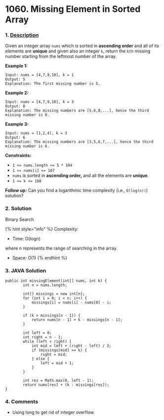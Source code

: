 # 1060. Missing Element in Sorted Array

### 1. [Description](https://leetcode.com/problems/missing-element-in-sorted-array/)

Given an integer array `nums` which is sorted in **ascending order** and all of its elements are **unique** and given also an integer `k`, return the `kth` missing number starting from the leftmost number of the array.

**Example 1:**

```text
Input: nums = [4,7,9,10], k = 1
Output: 5
Explanation: The first missing number is 5.
```

**Example 2:**

```text
Input: nums = [4,7,9,10], k = 3
Output: 8
Explanation: The missing numbers are [5,6,8,...], hence the third missing number is 8.
```

**Example 3:**

```text
Input: nums = [1,2,4], k = 3
Output: 6
Explanation: The missing numbers are [3,5,6,7,...], hence the third missing number is 6.
```

**Constraints:**

* `1 <= nums.length <= 5 * 104`
* `1 <= nums[i] <= 107`
* `nums` is sorted in **ascending order,** and all the elements are **unique**.
* `1 <= k <= 108`

 **Follow up:** Can you find a logarithmic time complexity \(i.e., `O(log(n))`\) solution?



### 2. Solution

Binary Search

{% hint style="info" %}
Complexity:

* Time: O\(logn\)

where n represents the range of searching in the array.

* Space: O\(1\)
{% endhint %}



### 3. JAVA Solution

```text
public int missingElement(int[] nums, int k) {
        int n = nums.length;
        
        int[] missings = new int[n];
        for (int i = 0; i < n; i++) {
            missings[i] = nums[i] - nums[0] - i;
        }
        
        if (k > missings[n - 1]) {
            return nums[n - 1] + k - missings[n - 1];
        }
        
        int left = 0;
        int right = n - 1;
        while (left < right) {
            int mid = left + (right - left) / 2;
            if (missings[mid] >= k) {
                right = mid;
            } else {
                left = mid + 1;
            } 
        }
        
        int res = Math.max(0, left - 1);
        return nums[res] + (k - missings[res]);
}
```

### 

### 4. Comments

* Using long to get rid of integer overflow.

